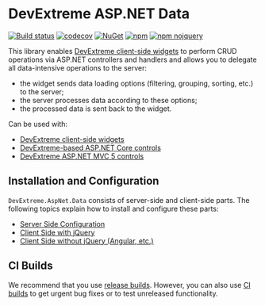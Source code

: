 # DevExtreme ASP.NET Data

[![Build status](https://ci.appveyor.com/api/projects/status/6jyq7ocmvbuhvypo/branch/master?svg=true)](https://ci.appveyor.com/project/dxrobot/devextreme-aspnet-data/branch/master)
[![codecov](https://codecov.io/gh/DevExpress/DevExtreme.AspNet.Data/branch/master/graph/badge.svg)](https://codecov.io/gh/DevExpress/DevExtreme.AspNet.Data)
[![NuGet](https://img.shields.io/nuget/v/DevExtreme.AspNet.Data.svg?maxAge=43200)](https://www.nuget.org/packages/DevExtreme.AspNet.Data)
[![npm](https://img.shields.io/npm/v/devextreme-aspnet-data.svg?maxAge=43200)](https://www.npmjs.com/package/devextreme-aspnet-data)
[![npm nojquery](https://img.shields.io/npm/v/devextreme-aspnet-data-nojquery.svg?maxAge=43200&label=npm+nojquery)](https://www.npmjs.com/package/devextreme-aspnet-data-nojquery)

This library enables [DevExtreme client-side widgets](https://js.devexpress.com) to perform CRUD operations via ASP.NET controllers and handlers and allows you to delegate all data-intensive operations to the server:

* the widget sends data loading options (filtering, grouping, sorting, etc.) to the server;
* the server processes data according to these options;
* the processed data is sent back to the widget.

Can be used with:

* [DevExtreme client-side widgets](https://js.devexpress.com)
* [DevExtreme-based ASP.NET Core controls](https://docs.devexpress.com/AspNetCore/400263)
* [DevExtreme ASP.NET MVC 5 controls](https://docs.devexpress.com/DevExtremeAspNetMvc/400943/)

## Installation and Configuration

`DevExtreme.AspNet.Data` consists of server-side and client-side parts. The following topics explain how to install and configure these parts:

- [Server Side Configuration](docs/server-side-configuration.md)
- [Client Side with jQuery](docs/client-side-with-jquery.md)
- [Client Side without jQuery (Angular, etc.)](docs/client-side-without-jquery.md)

## CI Builds

We recommend that you use [release builds](https://github.com/DevExpress/DevExtreme.AspNet.Data/releases). However, you can also use [CI builds](docs/using-ci-builds.md) to get urgent bug fixes or to test unreleased functionality.

